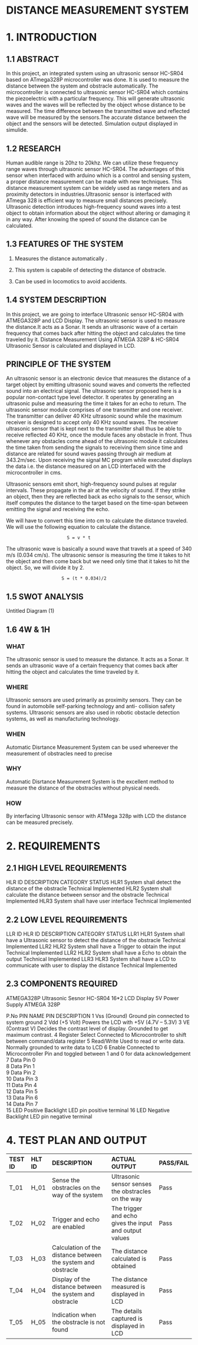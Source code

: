# DISTANCE MEASUREMENT SYSTEM
#  1. INTRODUCTION
## 1.1 ABSTRACT
In this project, an integrated system using an ultrasonic sensor HC-SR04 based on ATmega328P microcontroller was done. It is used to measure the distance between the system and obstracle automatically. The microcontroller is connected to ultrasonic sensor HC-SR04 which contains the piezoelectric with a particular frequency. This will generate ultrasonic waves and the waves will be reflected by the object whose distance to be measured. The time difference between the transmitted wave and reflected wave will be measured by the sensors.The accurate distance between the object and the sensors will be detected. Simulation output displayed in simulide.

## 1.2 RESEARCH
Human audible range is 20hz to 20khz. We can utilize these frequency range waves through ultrasonic sensor HC-SR04. The advantages of this sensor when interfaced with arduino which is a control and sensing system, a proper distance measurement can be made with new techniques. This distance measurement system can be widely used as range meters and as proximity detectors in industries.Ultrasonic sensor is interfaced with ATmega 328 is efficient way to measure small distances precisely. Ultrasonic detection introduces high-frequency sound waves into a test object to obtain information about the object without altering or damaging it in any way. After knowing the speed of sound the distance can be calculated.

## 1.3 FEATURES OF THE SYSTEM
1. Measures the distance automatically .

2. This system is capabile of detecting the distance of obstracle.

3. Can be used in locomotics to avoid accidents.

## 1.4 SYSTEM DESCRIPTION
In this project, we are going to interface Ultrasonic sensor HC-SR04 with ATMEGA328P and LCD Display. The ultrasonic sensor is used to measure the distance.It acts as a Sonar. It sends an ultrasonic wave of a certain frequency that comes back after hitting the object and calculates the time traveled by it. Distance Measurement Using ATMEGA 328P & HC-SR04 Ultrasonic Sensor is calculated and displayed in LCD.

## PRINCIPLE OF THE SYSTEM
An ultrasonic sensor is an electronic device that measures the distance of a target object by emitting ultrasonic sound waves and converts the reflected sound into an electrical signal. The ultrasonic sensor proposed here is a popular non-contact type level detector. It operates by generating an ultrasonic pulse and measuring the time it takes for an echo to return. The ultrasonic sensor module comprises of one transmitter and one receiver. The transmitter can deliver 40 KHz ultrasonic sound while the maximum receiver is designed to accept only 40 KHz sound waves. The receiver ultrasonic sensor that is kept next to the transmitter shall thus be able to receive reflected 40 KHz, once the module faces any obstacle in front. Thus whenever any obstacles come ahead of the ultrasonic module it calculates the time taken from sending the signals to receiving them since time and distance are related for sound waves passing through air medium at 343.2m/sec. Upon receiving the signal MC program while executed displays the data i.e. the distance measured on an LCD interfaced with the microcontroller in cms.

Ultrasonic sensors emit short, high-frequency sound pulses at regular intervals. These propagate in the air at the velocity of sound. If they strike an object, then they are reflected back as echo signals to the sensor, which itself computes the distance to the target based on the time-span between emitting the signal and receiving the echo.

We will have to convert this time into cm to calculate the distance traveled. We will use the following equation to calculate the distance.

                           S = v * t
The ultrasonic wave is basically a sound wave that travels at a speed of 340 m/s (0.034 cm/s). The ultrasonic sensor is measuring the time it takes to hit the object and then come back but we need only time that it takes to hit the object. So, we will divide it by 2.

                         S = (t * 0.034)/2                                              
## 1.5 SWOT ANALYSIS
Untitled Diagram (1)

## 1.6 4W & 1H
### WHAT
The ultrasonic sensor is used to measure the distance. It acts as a Sonar. It sends an ultrasonic wave of a certain frequency that comes back after hitting the object and calculates the time traveled by it.

### WHERE
Ultrasonic sensors are used primarily as proximity sensors. They can be found in automobile self-parking technology and anti- collision safety systems. Ultrasonic sensors are also used in robotic obstacle detection systems, as well as manufacturing technology.

### WHEN
Automatic Disrtance Measurement System can be used whereever the measurement of obstracles need to precise

### WHY
Automatic Disrtance Measurement System is the excellent method to measure the distance of the obstracles without physical needs.

### HOW
By interfacing Ultrasonic sensor with ATMega 328p with LCD the distance can be measured precisely.

# 2. REQUIREMENTS
## 2.1 HIGH LEVEL REQUIREMENTS
HLR ID	DESCRIPTION	CATEGORY	STATUS
HLR1	System shall detect the distance of the obstracle	Technical	Implemented
HLR2	System shall calculate the distance between sensor and the obstracle	Technical	Implemented
HLR3	System shall have user interface	Technical	Implemented
## 2.2 LOW LEVEL REQUIREMENTS
LLR ID	HLR ID	DESCRIPTION	CATEGORY	STATUS
LLR1	HLR1	System shall have a Ultrasonic sensor to detect the distance of the obstracle	Technical	Implemented
LLR2	HLR2	System shall have a Trigger to obtain the input	Technical	Implemented
LLR2	HLR2	System shall have a Echo to obtain the output	Technical	Implemented
LLR3	HLR3	System shall have a LCD to communicate with user to display the distance	Technical	Implemented
## 2.3 COMPONENTS REQUIRED
ATMEGA328P
Ultrasonic Sesnor HC-SR04
16*2 LCD Display
5V Power Supply
ATMEGA 328P

P.No	PIN NAME	PIN DESCRIPTION
1	Vss (Ground)	Ground pin connected to system ground
2	Vdd (+5 Volt)	Powers the LCD with +5V (4.7V – 5.3V)
3	VE (Contrast V)	Decides the contrast level of display. Grounded to get maximum contrast.
4	Register Select	Connected to Microcontroller to shift between command/data register
5	Read/Write	Used to read or write data. Normally grounded to write data to LCD
6	Enable	Connected to Microcontroller Pin and toggled between 1 and 0 for data acknowledgement
7	Data Pin 0	
8	Data Pin 1	
9	Data Pin 2	
10	Data Pin 3	
11	Data Pin 4	
12	Data Pin 5	
13	Data Pin 6	
14	Data Pin 7	
15	LED Positive	Backlight LED pin positive terminal
16	LED Negative	Backlight LED pin negative terminal

# 4. TEST PLAN AND OUTPUT
|TEST ID|	HLT ID|	DESCRIPTION	|ACTUAL OUTPUT|	PASS/FAIL|
|:------|:------|:------------|:------------|:---------|
|T_01|	H_01|	Sense the obstracles on the way of the system|	Ultrasonic sensor senses the obstracles on the way|	Pass|
|T_02|	H_02|	Trigger and echo are enabled	|The trigger and echo gives the input and output values|	Pass|
|T_03	|H_03	|Calculation of the distance between the system and obstracle	|The distance calculated is obtained	|Pass|
|T_04	|H_04	|Display of the distance between the system and obstracle	|The distance measured is displayed in LCD	|Pass|
|T_05	|H_05	|Indication when the obstracle is not found	|The details captured is displayed in LCD	|Pass|


